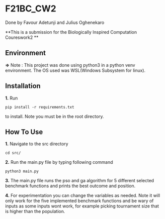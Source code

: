 # F21BC_CW2
Done by Favour Adetunji and Julius Oghenekaro

**This is a submission for the Biologically Inspired Computation Coureswork2 **

## Environment
**=>** Note : This project was done using python3 in a python venv environment. The OS used was WSL(Windows Subsystem for linux).

## Installation
**1.** Run 
```
pip install -r requirements.txt
```
to install. Note you must be in the root directory.

## How To Use

**1.** Navigate to the src directory

```
cd src/
```

**2.** Run the main.py file by typing following command

```
python3 main.py
```

**3.** The main.py file runs the pso and ga algorithm for 5 different selected benchmark functions and prints the best outcome and position. 

**4.** For experimentation you can change the variables as needed. Note it will only work for the five implemented benchmark functions and be wary of inputs as some inputs wont work, for example picking tournament size that is higher than the population.

